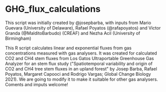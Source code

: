 # GHG_flux_calculations
This script was initially created by @josepbarba, with inputs from Mario Guevara (University of Delaware), Rafael Poyatos (@rafapoyatos) and Victor Granda (@MalditoBarbudo) (CREAF) and Nezha Acil (University of Birmingham)

This R script calculates linear and exponential fluxes from gas concentrations measured with gas analysers. It was created for calculated CO2 and CH4 stem fluxes from Los Gatos Ultraportable Greenhouse Gas Analyzer for an stem flux study ("Spatiotemporal variability and origin of CO2 and CH4 tree stem fluxes in an upland forest" by Josep Barba, Rafael Poyatos, Margaret Capooci and Rodrigo Vargas; Global Change Biology 2021).
We are going to modify it to make it suitable for other gas analysers. Coments and imputs welcome!

